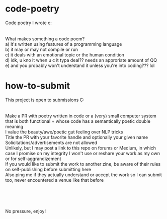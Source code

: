 # code-poetry
Code poetry I wrote c:
<br />
<br />
<br />
What makes something a code poem?<br />
a) it's written using features of a programming language<br />
b) it may or may not compile or run<br />
c) it deals with an emotional topic or the human condition<br />
d) idk, u kno it when u c it typa deal?? needs an approriate amount of QQ<br />
e) and you probably won't understand it unless you're into coding??? lol<br />

# how-to-submit

This project is open to submissions C:<br />
<br />
<br />
Make a PR with poetry written in code or a (very) small computer system that is both functional + whose code has a semantically poetic double meaning<br />
I value the beauty/awe/poetic gut feeling over NLP tricks<br />
Title the PR with your favorite handle and optionally your given name<br />
Solicitations/advertisements are not allowed<br />
Unlikely, but I may post a link to this repo on forums or Medium, in which case I promise on my integrity I won't use or reshare your work as my own or for self-aggrandizement<br />
If you would like to submit the work to another zine, be aware of their rules on self-publishing before submitting here<br />
Also ping me if they actually understand or accept the work so I can submit too, never encountered a venue like that before<br />
<br />
<br />
<br />
<br />

No pressure, enjoy!

